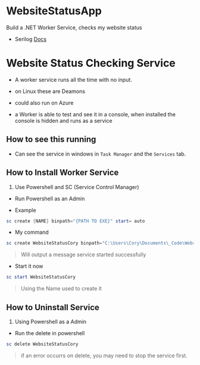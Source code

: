 # WebsiteStatusApp
Build a .NET Worker Service, checks my website status

- Serilog [Docs](https://serilog.net/)

# Website Status Checking Service

- A worker service runs all the time with no input.

- on Linux these are Deamons
- could also run on Azure

- a Worker is able to test and see it in a console, when installed the console is hidden and runs as a service

## How to see this running

- Can see the service in windows in `Task Manager` and the `Services` tab.

## How to Install Worker Service

1. Use Powershell and SC (Service Control Manager)

  - Run Powershell as an Admin

  - Example
  ```powershell
  sc create {NAME} binpath="{PATH TO EXE}" start= auto
  ```
  
  - My command
  ```powershell
  sc create WebsiteStatusCory binpath="C:\Users\Cory\Documents\_Code\WebsiteStatusApp\WebsiteStatus\bin\Release\WebsiteStatus.exe" start= auto
  ```
  
  > Will output a message service started successfully

  - Start it now
  ```powershell
  sc start WebsiteStatusCory
  ```
  > Using the Name used to create it

## How to Uninstall Service

1. Using Powershell as a Admin

  - Run the delete in powershell
  ```powershell
  sc delete WebsiteStatusCory
  ```

> if an error occurrs on delete, you may need to stop the service first.
